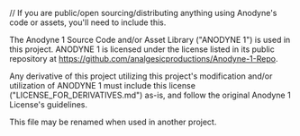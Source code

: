 // If you are public/open sourcing/distributing anything using Anodyne's code or assets, you'll need to include this.

The Anodyne 1 Source Code and/or Asset Library ("ANODYNE 1") is used in this project. ANODYNE 1 is licensed under the license listed in its public repository at https://github.com/analgesicproductions/Anodyne-1-Repo.

Any derivative of this project utilizing this project's modification and/or utilization of ANODYNE 1 must include this license ("LICENSE_FOR_DERIVATIVES.md") as-is, and follow the original Anodyne 1 License's guidelines.

This file may be renamed when used in another project.

